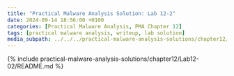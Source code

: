 ```yaml
---
title: "Practical Malware Analysis Solution: Lab 12-2"
date: 2024-09-14 18:56:00 +0100
categories: [Practical Malware Analysis, PMA Chapter 12]
tags: [practical malware analysis, writeup, lab solution]
media_subpath: ../../../practical-malware-analysis-solutions/chapter12/Lab12-02
---
```


{% include practical-malware-analysis-solutions/chapter12/Lab12-02/README.md %}